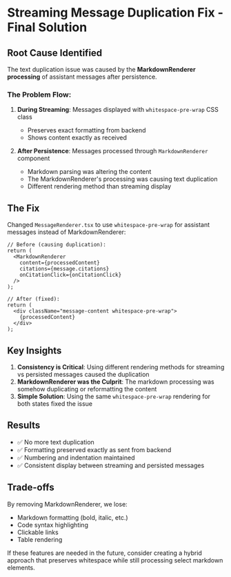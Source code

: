 # Streaming Message Duplication Fix - Final Solution

## Root Cause Identified

The text duplication issue was caused by the **MarkdownRenderer processing** of assistant messages after persistence.

### The Problem Flow:

1. **During Streaming**: Messages displayed with `whitespace-pre-wrap` CSS class
   - Preserves exact formatting from backend
   - Shows content exactly as received

2. **After Persistence**: Messages processed through `MarkdownRenderer` component
   - Markdown parsing was altering the content
   - The MarkdownRenderer's processing was causing text duplication
   - Different rendering method than streaming display

## The Fix

Changed `MessageRenderer.tsx` to use `whitespace-pre-wrap` for assistant messages instead of MarkdownRenderer:

```tsx
// Before (causing duplication):
return (
  <MarkdownRenderer 
    content={processedContent} 
    citations={message.citations}
    onCitationClick={onCitationClick}
  />
);

// After (fixed):
return (
  <div className="message-content whitespace-pre-wrap">
    {processedContent}
  </div>
);
```

## Key Insights

1. **Consistency is Critical**: Using different rendering methods for streaming vs persisted messages caused the duplication
2. **MarkdownRenderer was the Culprit**: The markdown processing was somehow duplicating or reformatting the content
3. **Simple Solution**: Using the same `whitespace-pre-wrap` rendering for both states fixed the issue

## Results

- ✅ No more text duplication
- ✅ Formatting preserved exactly as sent from backend
- ✅ Numbering and indentation maintained
- ✅ Consistent display between streaming and persisted messages

## Trade-offs

By removing MarkdownRenderer, we lose:
- Markdown formatting (bold, italic, etc.)
- Code syntax highlighting
- Clickable links
- Table rendering

If these features are needed in the future, consider creating a hybrid approach that preserves whitespace while still processing select markdown elements.